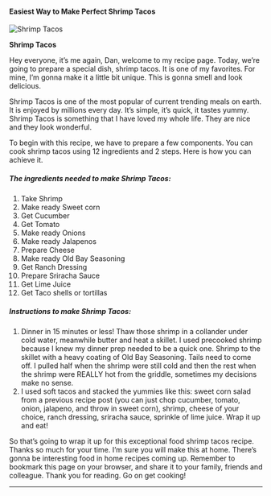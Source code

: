             

#### Easiest Way to Make Perfect Shrimp Tacos

![Shrimp Tacos](https://img-global.cpcdn.com/recipes/72147811e27d91e1/751x532cq70/shrimp-tacos-recipe-main-photo.jpg)

**Shrimp Tacos**

Hey everyone, it’s me again, Dan, welcome to my recipe page. Today, we’re going to prepare a special dish, shrimp tacos. It is one of my favorites. For mine, I’m gonna make it a little bit unique. This is gonna smell and look delicious.

Shrimp Tacos is one of the most popular of current trending meals on earth. It is enjoyed by millions every day. It’s simple, it’s quick, it tastes yummy. Shrimp Tacos is something that I have loved my whole life. They are nice and they look wonderful.

To begin with this recipe, we have to prepare a few components. You can cook shrimp tacos using 12 ingredients and 2 steps. Here is how you can achieve it.

##### The ingredients needed to make Shrimp Tacos:

1.  Take Shrimp
2.  Make ready Sweet corn
3.  Get Cucumber
4.  Get Tomato
5.  Make ready Onions
6.  Make ready Jalapenos
7.  Prepare Cheese
8.  Make ready Old Bay Seasoning
9.  Get Ranch Dressing
10.  Prepare Sriracha Sauce
11.  Get Lime Juice
12.  Get Taco shells or tortillas

##### Instructions to make Shrimp Tacos:

1.  Dinner in 15 minutes or less! Thaw those shrimp in a collander under cold water, meanwhile butter and heat a skillet. I used precooked shrimp because I knew my dinner prep needed to be a quick one. Shrimp to the skillet with a heavy coating of Old Bay Seasoning. Tails need to come off. I pulled half when the shrimp were still cold and then the rest when the shrimp were REALLY hot from the griddle, sometimes my decisions make no sense.
2.  I used soft tacos and stacked the yummies like this: sweet corn salad from a previous recipe post (you can just chop cucumber, tomato, onion, jalapeno, and throw in sweet corn), shrimp, cheese of your choice, ranch dressing, sriracha sauce, sprinkle of lime juice. Wrap it up and eat!

So that’s going to wrap it up for this exceptional food shrimp tacos recipe. Thanks so much for your time. I’m sure you will make this at home. There’s gonna be interesting food in home recipes coming up. Remember to bookmark this page on your browser, and share it to your family, friends and colleague. Thank you for reading. Go on get cooking!

* * *